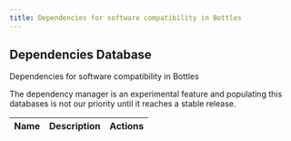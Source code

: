 ```yaml
---
title: Dependencies for software compatibility in Bottles
---
```


<section class="heading">
	<div class="container large">
		<h1>Dependencies Database</h1>
		<p>Dependencies for software compatibility in Bottles</p>
		<div class="warning">
			<p>The dependency manager is an experimental feature and populating this
				databases is not our priority until it reaches a stable release.</p>
		</div>
	</div>
</section>

<section class="page">
	<div class="container large">
		<table>
			<thead>
				<tr>
					<th>Name</th>
					<th>Description</th>
					<th>Actions</th>
				</tr>
			</thead>
			<tbody id="dependencies">
			</tbody>
		</table>
	</div>
</section>

<script>
	var getJSON = function (url, callback) {
		var xhr = new XMLHttpRequest();
		xhr.open('GET', url, true);
		xhr.responseType = 'json';
		xhr.onload = function () {
			var status = xhr.status;
			if (status === 200) {
				callback(null, xhr.response);
			} else {
				callback(status, xhr.response);
			}
		};
		xhr.send();
	};

	var table = document.getElementById("dependencies");
	
	document.addEventListener("DOMContentLoaded", function () {
		getJSON('https://raw.githubusercontent.com/bottlesdevs/dependencies/main/index.json',
			function (err, data) {
				if (err !== null) {
					console.error("Failed to fetch dependencies database index!")
					return False
				} else {
					console.info("Dependencies database index found.")
					for(var dependency in data) {
						var row = table.insertRow(0);
						var name = row.insertCell(0);
						var description = row.insertCell(1);
						name.innerHTML = dependency;
						description.innerHTML = dependency;
					}
				}
			});
	});
</script>